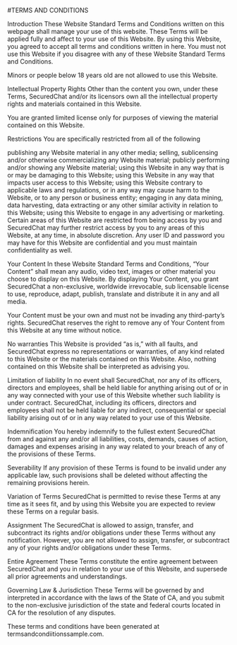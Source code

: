 #TERMS AND CONDITIONS

Introduction
These Website Standard Terms and Conditions written on this webpage shall manage your use of this website. These Terms will be applied fully and affect to your use of this Website. By using this Website, you agreed to accept all terms and conditions written in here. You must not use this Website if you disagree with any of these Website Standard Terms and Conditions.

Minors or people below 18 years old are not allowed to use this Website.

Intellectual Property Rights
Other than the content you own, under these Terms, SecuredChat and/or its licensors own all the intellectual property rights and materials contained in this Website.

You are granted limited license only for purposes of viewing the material contained on this Website.

Restrictions
You are specifically restricted from all of the following

publishing any Website material in any other media;
selling, sublicensing and/or otherwise commercializing any Website material;
publicly performing and/or showing any Website material;
using this Website in any way that is or may be damaging to this Website;
using this Website in any way that impacts user access to this Website;
using this Website contrary to applicable laws and regulations, or in any way may cause harm to the Website, or to any person or business entity;
engaging in any data mining, data harvesting, data extracting or any other similar activity in relation to this Website;
using this Website to engage in any advertising or marketing.
Certain areas of this Website are restricted from being access by you and SecuredChat may further restrict access by you to any areas of this Website, at any time, in absolute discretion. Any user ID and password you may have for this Website are confidential and you must maintain confidentiality as well.

Your Content
In these Website Standard Terms and Conditions, “Your Content” shall mean any audio, video text, images or other material you choose to display on this Website. By displaying Your Content, you grant SecuredChat a non-exclusive, worldwide irrevocable, sub licensable license to use, reproduce, adapt, publish, translate and distribute it in any and all media.

Your Content must be your own and must not be invading any third-party’s rights. SecuredChat reserves the right to remove any of Your Content from this Website at any time without notice.

No warranties
This Website is provided “as is,” with all faults, and SecuredChat express no representations or warranties, of any kind related to this Website or the materials contained on this Website. Also, nothing contained on this Website shall be interpreted as advising you.

Limitation of liability
In no event shall SecuredChat, nor any of its officers, directors and employees, shall be held liable for anything arising out of or in any way connected with your use of this Website whether such liability is under contract.  SecuredChat, including its officers, directors and employees shall not be held liable for any indirect, consequential or special liability arising out of or in any way related to your use of this Website.

Indemnification
You hereby indemnify to the fullest extent SecuredChat from and against any and/or all liabilities, costs, demands, causes of action, damages and expenses arising in any way related to your breach of any of the provisions of these Terms.

Severability
If any provision of these Terms is found to be invalid under any applicable law, such provisions shall be deleted without affecting the remaining provisions herein.

Variation of Terms
SecuredChat is permitted to revise these Terms at any time as it sees fit, and by using this Website you are expected to review these Terms on a regular basis.

Assignment
The SecuredChat is allowed to assign, transfer, and subcontract its rights and/or obligations under these Terms without any notification. However, you are not allowed to assign, transfer, or subcontract any of your rights and/or obligations under these Terms.

Entire Agreement
These Terms constitute the entire agreement between SecuredChat and you in relation to your use of this Website, and supersede all prior agreements and understandings.

Governing Law & Jurisdiction
These Terms will be governed by and interpreted in accordance with the laws of the State of CA, and you submit to the non-exclusive jurisdiction of the state and federal courts located in CA for the resolution of any disputes.

These terms and conditions have been generated at termsandcondiitionssample.com.
